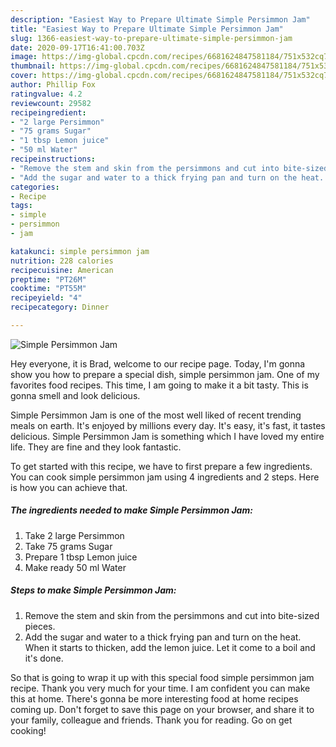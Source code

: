 ```yaml
---
description: "Easiest Way to Prepare Ultimate Simple Persimmon Jam"
title: "Easiest Way to Prepare Ultimate Simple Persimmon Jam"
slug: 1366-easiest-way-to-prepare-ultimate-simple-persimmon-jam
date: 2020-09-17T16:41:00.703Z
image: https://img-global.cpcdn.com/recipes/6681624847581184/751x532cq70/simple-persimmon-jam-recipe-main-photo.jpg
thumbnail: https://img-global.cpcdn.com/recipes/6681624847581184/751x532cq70/simple-persimmon-jam-recipe-main-photo.jpg
cover: https://img-global.cpcdn.com/recipes/6681624847581184/751x532cq70/simple-persimmon-jam-recipe-main-photo.jpg
author: Phillip Fox
ratingvalue: 4.2
reviewcount: 29582
recipeingredient:
- "2 large Persimmon"
- "75 grams Sugar"
- "1 tbsp Lemon juice"
- "50 ml Water"
recipeinstructions:
- "Remove the stem and skin from the persimmons and cut into bite-sized pieces."
- "Add the sugar and water to a thick frying pan and turn on the heat. When it starts to thicken, add the lemon juice. Let it come to a boil and it&#39;s done."
categories:
- Recipe
tags:
- simple
- persimmon
- jam

katakunci: simple persimmon jam 
nutrition: 228 calories
recipecuisine: American
preptime: "PT26M"
cooktime: "PT55M"
recipeyield: "4"
recipecategory: Dinner

---
```



![Simple Persimmon Jam](https://img-global.cpcdn.com/recipes/6681624847581184/751x532cq70/simple-persimmon-jam-recipe-main-photo.jpg)

Hey everyone, it is Brad, welcome to our recipe page. Today, I'm gonna show you how to prepare a special dish, simple persimmon jam. One of my favorites food recipes. This time, I am going to make it a bit tasty. This is gonna smell and look delicious.



Simple Persimmon Jam is one of the most well liked of recent trending meals on earth. It's enjoyed by millions every day. It's easy, it's fast, it tastes delicious. Simple Persimmon Jam is something which I have loved my entire life. They are fine and they look fantastic.


To get started with this recipe, we have to first prepare a few ingredients. You can cook simple persimmon jam using 4 ingredients and 2 steps. Here is how you can achieve that.

<!--inarticleads1-->

##### The ingredients needed to make Simple Persimmon Jam:

1. Take 2 large Persimmon
1. Take 75 grams Sugar
1. Prepare 1 tbsp Lemon juice
1. Make ready 50 ml Water




<!--inarticleads2-->

##### Steps to make Simple Persimmon Jam:

1. Remove the stem and skin from the persimmons and cut into bite-sized pieces.
1. Add the sugar and water to a thick frying pan and turn on the heat. When it starts to thicken, add the lemon juice. Let it come to a boil and it&#39;s done.




So that is going to wrap it up with this special food simple persimmon jam recipe. Thank you very much for your time. I am confident you can make this at home. There's gonna be more interesting food at home recipes coming up. Don't forget to save this page on your browser, and share it to your family, colleague and friends. Thank you for reading. Go on get cooking!
